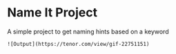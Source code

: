 # Name It Project

<p>
    A simple project to get naming hints based on a keyword
    <br>
    
    ![Output](https://tenor.com/view/gif-22751151)
    
</p>
